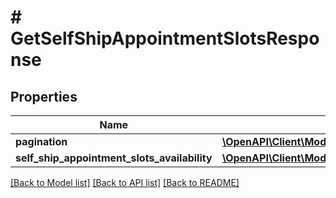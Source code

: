 # # GetSelfShipAppointmentSlotsResponse

## Properties

Name | Type | Description | Notes
------------ | ------------- | ------------- | -------------
**pagination** | [**\OpenAPI\Client\Model\fulfillment\inbound\v2024_03_20\Pagination**](Pagination.md) |  | [optional]
**self_ship_appointment_slots_availability** | [**\OpenAPI\Client\Model\fulfillment\inbound\v2024_03_20\SelfShipAppointmentSlotsAvailability**](SelfShipAppointmentSlotsAvailability.md) |  |

[[Back to Model list]](../../README.md#models) [[Back to API list]](../../README.md#endpoints) [[Back to README]](../../README.md)
